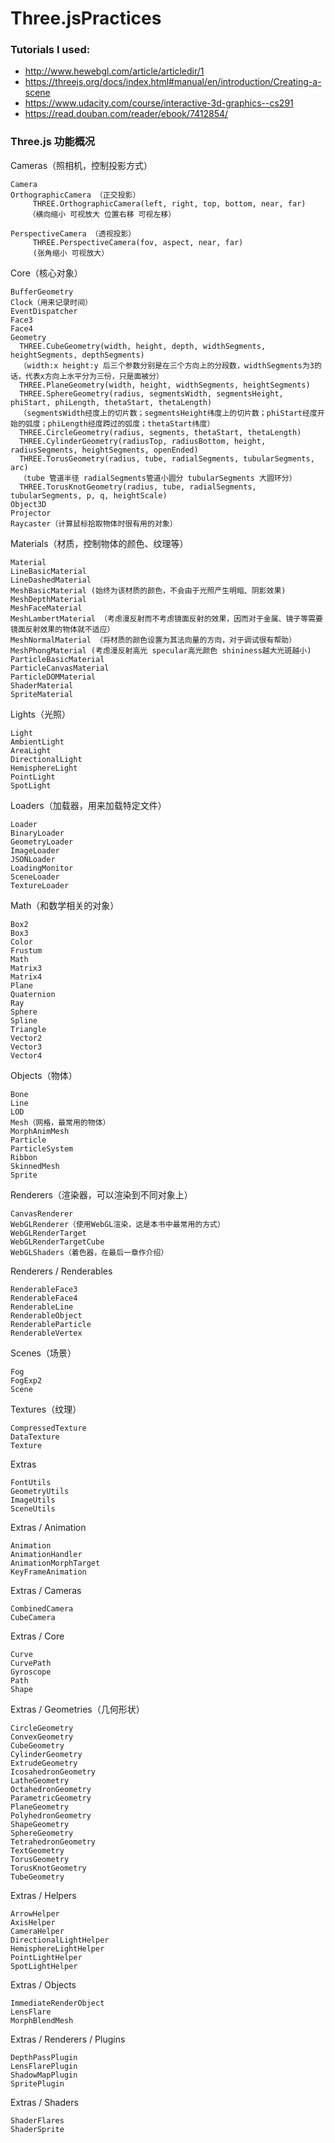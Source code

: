 # Three.jsPractices

### Tutorials I used:
  - http://www.hewebgl.com/article/articledir/1
  - https://threejs.org/docs/index.html#manual/en/introduction/Creating-a-scene
  - https://www.udacity.com/course/interactive-3d-graphics--cs291
  - https://read.douban.com/reader/ebook/7412854/
  

### Three.js 功能概况
  
Cameras（照相机，控制投影方式）

    Camera
    OrthographicCamera （正交投影）
         THREE.OrthographicCamera(left, right, top, bottom, near, far)
        （横向缩小 可视放大 位置右移 可视左移）
         
    PerspectiveCamera （透视投影）
         THREE.PerspectiveCamera(fov, aspect, near, far)
         (张角缩小 可视放大）

Core（核心对象）

    BufferGeometry
    Clock（用来记录时间）
    EventDispatcher
    Face3
    Face4
    Geometry
      THREE.CubeGeometry(width, height, depth, widthSegments, heightSegments, depthSegments)  
      （width:x height:y 后三个参数分别是在三个方向上的分段数，widthSegments为3的话，代表x方向上水平分为三份，只是面被分）
      THREE.PlaneGeometry(width, height, widthSegments, heightSegments)
      THREE.SphereGeometry(radius, segmentsWidth, segmentsHeight, phiStart, phiLength, thetaStart, thetaLength)
      （segmentsWidth经度上的切片数；segmentsHeight纬度上的切片数；phiStart经度开始的弧度；phiLength经度跨过的弧度；thetaStart纬度）
      THREE.CircleGeometry(radius, segments, thetaStart, thetaLength)
      THREE.CylinderGeometry(radiusTop, radiusBottom, height, radiusSegments, heightSegments, openEnded)
      THREE.TorusGeometry(radius, tube, radialSegments, tubularSegments, arc)
      （tube 管道半径 radialSegments管道小圆分 tubularSegments 大圆环分）
      THREE.TorusKnotGeometry(radius, tube, radialSegments, tubularSegments, p, q, heightScale)
    Object3D
    Projector
    Raycaster（计算鼠标拾取物体时很有用的对象）

Materials（材质，控制物体的颜色、纹理等）

    Material
    LineBasicMaterial
    LineDashedMaterial
    MeshBasicMaterial (始终为该材质的颜色，不会由于光照产生明暗、阴影效果)
    MeshDepthMaterial
    MeshFaceMaterial
    MeshLambertMaterial （考虑漫反射而不考虑镜面反射的效果，因而对于金属、镜子等需要镜面反射效果的物体就不适应）
    MeshNormalMaterial （将材质的颜色设置为其法向量的方向，对于调试很有帮助）
    MeshPhongMaterial (考虑漫反射高光 specular高光颜色 shininess越大光斑越小)
    ParticleBasicMaterial
    ParticleCanvasMaterial
    ParticleDOMMaterial
    ShaderMaterial
    SpriteMaterial

Lights（光照）

    Light
    AmbientLight
    AreaLight
    DirectionalLight
    HemisphereLight
    PointLight
    SpotLight

Loaders（加载器，用来加载特定文件）

    Loader
    BinaryLoader
    GeometryLoader
    ImageLoader
    JSONLoader
    LoadingMonitor
    SceneLoader
    TextureLoader

Math（和数学相关的对象）

    Box2
    Box3
    Color
    Frustum
    Math
    Matrix3
    Matrix4
    Plane
    Quaternion
    Ray
    Sphere
    Spline
    Triangle
    Vector2
    Vector3
    Vector4

Objects（物体）

    Bone
    Line
    LOD
    Mesh（网格，最常用的物体）
    MorphAnimMesh
    Particle
    ParticleSystem
    Ribbon
    SkinnedMesh
    Sprite

Renderers（渲染器，可以渲染到不同对象上）

    CanvasRenderer
    WebGLRenderer（使用WebGL渲染，这是本书中最常用的方式）
    WebGLRenderTarget
    WebGLRenderTargetCube
    WebGLShaders（着色器，在最后一章作介绍）

Renderers / Renderables

    RenderableFace3
    RenderableFace4
    RenderableLine
    RenderableObject
    RenderableParticle
    RenderableVertex

Scenes（场景）

    Fog
    FogExp2
    Scene

Textures（纹理）

    CompressedTexture
    DataTexture
    Texture

Extras

    FontUtils
    GeometryUtils
    ImageUtils
    SceneUtils

Extras / Animation

    Animation
    AnimationHandler
    AnimationMorphTarget
    KeyFrameAnimation

Extras / Cameras

    CombinedCamera
    CubeCamera

Extras / Core

    Curve
    CurvePath
    Gyroscope
    Path
    Shape

Extras / Geometries（几何形状）

    CircleGeometry
    ConvexGeometry
    CubeGeometry
    CylinderGeometry
    ExtrudeGeometry
    IcosahedronGeometry
    LatheGeometry
    OctahedronGeometry
    ParametricGeometry
    PlaneGeometry
    PolyhedronGeometry
    ShapeGeometry
    SphereGeometry
    TetrahedronGeometry
    TextGeometry
    TorusGeometry
    TorusKnotGeometry
    TubeGeometry

Extras / Helpers

    ArrowHelper
    AxisHelper
    CameraHelper
    DirectionalLightHelper
    HemisphereLightHelper
    PointLightHelper
    SpotLightHelper

Extras / Objects

    ImmediateRenderObject
    LensFlare
    MorphBlendMesh

Extras / Renderers / Plugins

    DepthPassPlugin
    LensFlarePlugin
    ShadowMapPlugin
    SpritePlugin

Extras / Shaders

    ShaderFlares
    ShaderSprite

